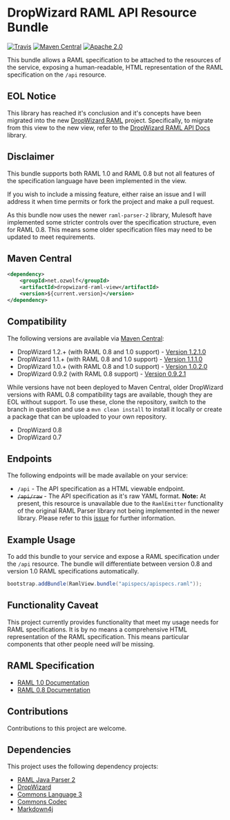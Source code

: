 # DropWizard RAML API Resource Bundle

[![Travis](https://img.shields.io/travis/ozwolf-software/dropwizard-raml-view.svg?style=flat-square)](https://travis-ci.org/ozwolf-software/dropwizard-raml-view)
[![Maven Central](https://img.shields.io/maven-central/v/net.ozwolf/dropwizard-raml-view.svg?style=flat-square)](http://search.maven.org/#search%7Cgav%7C1%7Cg%3A%22net.ozwolf%22%20AND%20a%3A%22dropwizard-raml-view%22)
[![Apache 2.0](https://img.shields.io/badge/License-Apache%202.0-blue.svg?style=flat-square)](LICENSE)

This bundle allows a RAML specification to be attached to the resources of the service, exposing a human-readable, HTML representation of the RAML specification on the `/api` resource.

## EOL Notice

This library has reached it's conclusion and it's concepts have been migrated into the new [DropWizard RAML](https://github.com/ozwolf-software/dropwizard-raml) project.  Specifically, to migrate from this view to the new view, refer to the [DropWizard RAML API Docs](https://github.com/ozwolf-software/dropwizard-raml/tree/master/dropwizard-raml-apidocs) library.

## Disclaimer

This bundle supports both RAML 1.0 and RAML 0.8 but not all features of the specification language have been implemented in the view.
 
If you wish to include a missing feature, either raise an issue and I will address it when time permits or fork the project and make a pull request.

As this bundle now uses the newer `raml-parser-2` library, Mulesoft have implemented some stricter controls over the specification structure, even for RAML 0.8.  This means some older specification files may need to be updated to meet requirements.

## Maven Central

```xml
<dependency>
    <groupId>net.ozwolf</groupId>
    <artifactId>dropwizard-raml-view</artifactId>
    <version>${current.version}</version>
</dependency>
```

## Compatibility

The following versions are available via [Maven Central](http://search.maven.org/#search%7Cga%7C1%7Ca%3A%22dropwizard-raml-view%22):

+ DropWizard 1.2.+ (with RAML 0.8 and 1.0 support) - [Version 1.2.1.0](http://search.maven.org/#artifactdetails%7Cnet.ozwolf%7Cdropwizard-raml-view%7C1.2.1.0%7Cjar)
+ DropWizard 1.1.+ (with RAML 0.8 and 1.0 support) - [Version 1.1.1.0](http://search.maven.org/#artifactdetails%7Cnet.ozwolf%7Cdropwizard-raml-view%7C1.1.1.0%7Cjar)
+ DropWizard 1.0.+ (with RAML 0.8 and 1.0 support) - [Version 1.0.2.0](http://search.maven.org/#artifactdetails%7Cnet.ozwolf%7Cdropwizard-raml-view%7C1.0.2.0%7Cjar)
+ DropWizard 0.9.2 (with RAML 0.8 support) - [Version 0.9.2.1](http://search.maven.org/#artifactdetails%7Cnet.ozwolf%7Cdropwizard-raml-view%7C0.9.2.1%7Cjar)

While versions have not been deployed to Maven Central, older DropWizard versions with RAML 0.8 compatibility tags are available, though they are EOL without support.  To use these, clone the repository, switch to the branch in question and use a `mvn clean install` to install it locally or create a package that can be uploaded to your own repository.

+ DropWizard 0.8
+ DropWizard 0.7

## Endpoints

The following endpoints will be made available on your service:

+ `/api` - The API specification as a HTML viewable endpoint.
+ ~~`/api/raw`~~ - The API specification as it's raw YAML format.  **Note:** At present, this resource is unavailable due to the `RamlEmitter` functionality of the original RAML Parser library not being implemented in the newer library.  Please refer to this [issue](https://github.com/raml-org/raml-java-parser/issues/159) for further information. 

## Example Usage

To add this bundle to your service and expose a RAML specification under the `/api` resource.  The bundle will differentiate between version 0.8 and version 1.0 RAML specifications automatically.

```java
bootstrap.addBundle(RamlView.bundle("apispecs/apispecs.raml"));
```

## Functionality Caveat

This project currently provides functionality that meet my usage needs for RAML specifications.  It is by no means a comprehensive HTML representation of the RAML specification.  This means particular components that other people need _will_ be missing.

## RAML Specification

+ [RAML 1.0 Documentation](https://github.com/raml-org/raml-spec/blob/master/versions/raml-10/raml-10.md)
+ [RAML 0.8 Documentation](https://github.com/raml-org/raml-spec/blob/master/versions/raml-08/raml-08.md)

## Contributions

Contributions to this project are welcome.

## Dependencies

This project uses the following dependency projects:

+ [RAML Java Parser 2](https://github.com/raml-org/raml-java-parser)
+ [DropWizard](https://github.com/dropwizard/dropwizard)
+ [Commons Language 3](https://github.com/apache/commons-lang)
+ [Commons Codec](https://github.com/apache/commons-codec)
+ [Markdown4j](https://github.com/jdcasey/markdown4j)
